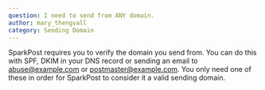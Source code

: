 ```yaml
---
question: I need to send from ANY domain.
author: mary_thengvall
category: Sending Domain
---
```

SparkPost requires you to verify the domain you send from. You can do this with SPF, DKIM in your DNS record or sending an email to abuse@example.com or postmaster@example.com. You only need one of these in order for SparkPost to consider it a valid sending domain.
